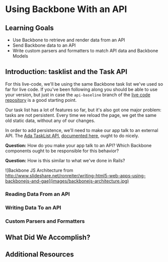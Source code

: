 # Using Backbone With an API

## Learning Goals
- Use Backbone to retrieve and render data from an API
- Send Backbone data to an API
- Write custom parsers and formatters to match API data and Backbone Models

## Introduction: tasklist and the Task API
For this live-code, we'll be using the same Backbone task list we've used so far for live code. If you've been following along you should be able to use your version, but just in case the `api-baseline` branch of the [live code repository](https://github.com/Ada-C6/backbone-live-code/tree/api-baseline) is a good starting point.

Our task list has a lot of features so far, but it's also got one major problem: tasks are not persistent. Every time we reload the page, we get the same old static data, without any of our changes.

In order to add persistence, we'll need to make our app talk to an external API. The [Ada TaskList API](https://ada-tasklist-api.herokuapp.com/tasks), [documented here](https://github.com/droberts-ada/ada-tasklist-api), ought to do nicely.

**Question:** How do you make your app talk to an API? Which Backbone components ought to be responsible for this behavior?

**Question:** How is this similar to what we've done in Rails?

![Backbone JS Architecture from http://www.slideshare.net/ronreiter/writing-html5-web-apps-using-backbonejs-and-gae](images/backbonejs-architecture.jpg)

### Reading Data From an API

### Writing Data To an API

### Custom Parsers and Formatters

## What Did We Accomplish?

## Additional Resources
